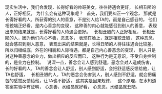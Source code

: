 现实生活中，我们会发现，长得好看的帅哥美女，往往待遇会更好，
长相丑陋的人，正好相反，
为什么会有这种现象呢？
&nbsp;
首先，我们要纠正一个观念，
那就是长得好看的人，所获得的别人的善意，不是别人给TA的，而是自己感召的，
他们相貌端正好看，是内心善念的变现，
这种善的内心就能感召到别人的善意，
表现出来的结果就是，长得好看的人待遇会更好。
&nbsp;
长相丑陋的人正好相反，
长相丑陋的人，因为他们内心不善，恶念多，
表现在脸上，就是相貌丑陋，
这种恶念，就会感召到别人恶意，
表现出来的结果就是，长得丑陋的人待往往遇会比较差。
&nbsp;
所以归根结底，外在的相貌和人际待遇，都是自己内心善恶念的变现，
别人只是对这种善恶念的业力，做出相应的反应而已，
这种行为是无意识，不受自身控制的，是业力在控制。
&nbsp;
说深一点，善念会让人感到舒适，恶念会对人造成伤害，
长的好看的人，TA的善念会让人舒适，别人感到舒适，会把舒适感反馈给他，让TA也舒适，
&nbsp;
长相丑陋的人，TA的恶念会伤害到人，别人感到不舒适，就会把痛苦的感觉反馈给他，让TA也不舒适，
这其实是因果规律，
&nbsp;
这个原理，在水知道答案实验中有证明，
心念善，水结晶就好看，
心念恶，水结晶就丑陋。